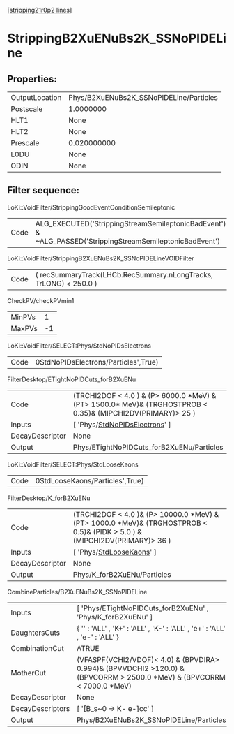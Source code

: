 [[stripping21r0p2 lines]](./stripping21r0p2-index)

# StrippingB2XuENuBs2K_SSNoPIDELine

## Properties:

|                |                                         |
|----------------|-----------------------------------------|
| OutputLocation | Phys/B2XuENuBs2K_SSNoPIDELine/Particles |
| Postscale      | 1.0000000                               |
| HLT1           | None                                    |
| HLT2           | None                                    |
| Prescale       | 0.020000000                             |
| L0DU           | None                                    |
| ODIN           | None                                    |

## Filter sequence:

LoKi::VoidFilter/StrippingGoodEventConditionSemileptonic

|      |                                                                                                          |
|------|----------------------------------------------------------------------------------------------------------|
| Code | ALG_EXECUTED('StrippingStreamSemileptonicBadEvent') & ~ALG_PASSED('StrippingStreamSemileptonicBadEvent') |

LoKi::VoidFilter/StrippingB2XuENuBs2K_SSNoPIDELineVOIDFilter

|      |                                                                   |
|------|-------------------------------------------------------------------|
| Code | ( recSummaryTrack(LHCb.RecSummary.nLongTracks, TrLONG) \< 250.0 ) |

CheckPV/checkPVmin1

|        |     |
|--------|-----|
| MinPVs | 1   |
| MaxPVs | -1  |

LoKi::VoidFilter/SELECT:Phys/StdNoPIDsElectrons

|      |                                      |
|------|--------------------------------------|
| Code | 0StdNoPIDsElectrons/Particles',True) |

FilterDesktop/ETightNoPIDCuts_forB2XuENu

|                 |                                                                                                                   |
|-----------------|-------------------------------------------------------------------------------------------------------------------|
| Code            | (TRCHI2DOF \< 4.0 ) & (P\> 6000.0 \*MeV) & (PT\> 1500.0\* MeV)& (TRGHOSTPROB \< 0.35)& (MIPCHI2DV(PRIMARY)\> 25 ) |
| Inputs          | [ 'Phys/[StdNoPIDsElectrons](./stripping21r0p2-commonparticles-stdnopidselectrons)' ]                           |
| DecayDescriptor | None                                                                                                              |
| Output          | Phys/ETightNoPIDCuts_forB2XuENu/Particles                                                                         |

LoKi::VoidFilter/SELECT:Phys/StdLooseKaons

|      |                                 |
|------|---------------------------------|
| Code | 0StdLooseKaons/Particles',True) |

FilterDesktop/K_forB2XuENu

|                 |                                                                                                                                   |
|-----------------|-----------------------------------------------------------------------------------------------------------------------------------|
| Code            | (TRCHI2DOF \< 4.0 )& (P\> 10000.0 \*MeV) & (PT\> 1000.0 \*MeV)& (TRGHOSTPROB \< 0.5)& (PIDK \> 5.0 ) & (MIPCHI2DV(PRIMARY)\> 36 ) |
| Inputs          | [ 'Phys/[StdLooseKaons](./stripping21r0p2-commonparticles-stdloosekaons)' ]                                                     |
| DecayDescriptor | None                                                                                                                              |
| Output          | Phys/K_forB2XuENu/Particles                                                                                                       |

CombineParticles/B2XuENuBs2K_SSNoPIDELine

|                  |                                                                                                                               |
|------------------|-------------------------------------------------------------------------------------------------------------------------------|
| Inputs           | [ 'Phys/ETightNoPIDCuts_forB2XuENu' , 'Phys/K_forB2XuENu' ]                                                                 |
| DaughtersCuts    | { '' : 'ALL' , 'K+' : 'ALL' , 'K-' : 'ALL' , 'e+' : 'ALL' , 'e-' : 'ALL' }                                                    |
| CombinationCut   | ATRUE                                                                                                                         |
| MotherCut        | (VFASPF(VCHI2/VDOF)\< 4.0) & (BPVDIRA\> 0.994)& (BPVVDCHI2 \>120.0) & (BPVCORRM \> 2500.0 \*MeV) & (BPVCORRM \< 7000.0 \*MeV) |
| DecayDescriptor  | None                                                                                                                          |
| DecayDescriptors | [ '[B_s~0 -\> K- e-]cc' ]                                                                                                 |
| Output           | Phys/B2XuENuBs2K_SSNoPIDELine/Particles                                                                                       |
